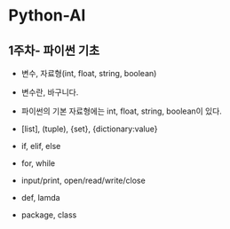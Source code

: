 # Python-AI

## 1주차- 파이썬 기초

- 변수, 자료형(int, float, string, boolean)
- 변수란, 바구니다.
- 파이썬의 기본 자료형에는 int, float, string, boolean이 있다.

- [list], (tuple), {set}, {dictionary:value}
- if, elif, else
- for, while
- input/print, open/read/write/close
- def, lamda
- package, class
